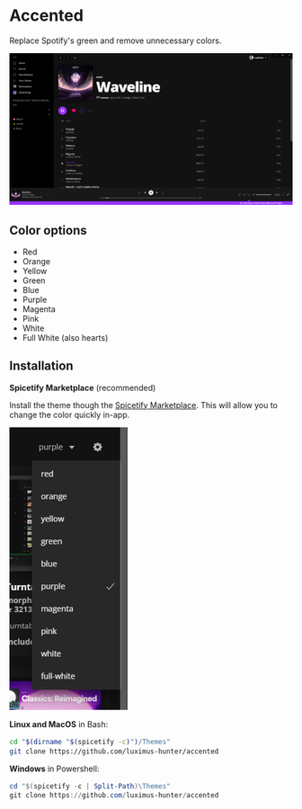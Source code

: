 # Accented

Replace Spotify's green and remove unnecessary colors.

![preview](./img/preview.png)

## Color options

- Red
- Orange
- Yellow
- Green
- Blue
- Purple
- Magenta
- Pink
- White
- Full White (also hearts)

## Installation

**Spicetify Marketplace** (recommended)

Install the theme though the [Spicetify Marketplace](https://github.com/CharlieS1103/spicetify-marketplace). This will allow you to change the color quickly in-app.

![colors](./img/colors.png)

**Linux and MacOS** in Bash:

```bash
cd "$(dirname "$(spicetify -c)")/Themes"
git clone https://github.com/luximus-hunter/accented
```

**Windows** in Powershell:

```powershell
cd "$(spicetify -c | Split-Path)\Themes"
git clone https://github.com/luximus-hunter/accented
